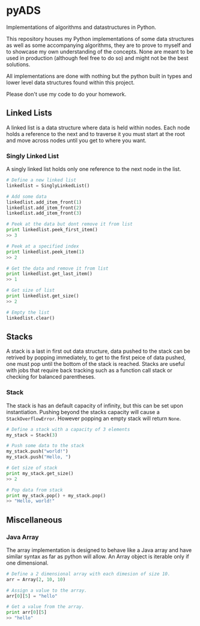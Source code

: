 # pyADS
Implementations of algorithms and datastructures in Python.

This repository houses my Python implementations of some data structures as well
as some accompanying algorithms, they are to prove to myself and to showcase my
own understanding of the concepts. None are meant to be used in production
(although feel free to do so) and might not be the best solutions.

All implementations are done with nothing but the python built in types and
lower level data structures found within this project.

Please don't use my code to do your homework.

## Linked Lists

A linked list is a data structure where data is held within nodes. Each node
holds a reference to the next and to traverse it you must start at the root and
move across nodes until you get to where you want.

### Singly Linked List

A singly linked list holds only one reference to the next node in the list.

```python
# Define a new linked list
linkedlist = SinglyLinkedList()

# Add some data
linkedlist.add_item_front(1)
linkedlist.add_item_front(2)
linkedlist.add_item_front(3)

# Peek at the data but dont remove it from list
print linkedlist.peek_first_item()
>> 3

# Peek at a specified index
print linkedlist.peek_item(1)
>> 2

# Get the data and remove it from list
print linkedlist.get_last_item()
>> 1

# Get size of list
print linkedlist.get_size()
>> 2

# Empty the list
linkedlist.clear()
```

## Stacks

A stack is a last in first out data structure, data pushed to the stack can be
retrived by popping immediately, to get to the first peice of data pushed, one must
pop until the bottom of the stack is reached. Stacks are useful with jobs that
require back tracking such as a function call stack or checking for balanced parentheses.

### Stack

The stack is has an default capacity of infinity, but this can be set upon
instantiation. Pushing beyond the stacks capacity will cause a `StackOverflowError`.
However popping an empty stack will return `None`.

```python
# Define a stack with a capacity of 3 elements
my_stack = Stack(3)

# Push some data to the stack
my_stack.push("world!")
my_stack.push("Hello, ")

# Get size of stack
print my_stack.get_size()
>> 2

# Pop data from stack
print my_stack.pop() + my_stack.pop()
>> "Hello, world!"
```

## Miscellaneous

### Java Array

The array implementation is designed to behave like a Java array and have similar
syntax as far as python will allow. An Array object is iterable only if one
dimensional.

```python
# Define a 2 dimensional array with each dimesion of size 10.
arr = Array(2, 10, 10)

# Assign a value to the array.
arr[0][5] = "hello"

# Get a value from the array.
print arr[0][5]
>> "hello"
```
